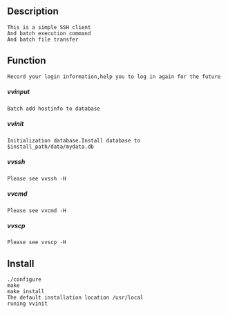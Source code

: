 ## Description

	This is a simple SSH client
 	And batch execution command
	And batch file transfer
## Function

	Record your login information,help you to log in again for the future
##### vvinput
	Batch add hostinfo to database
##### vvinit
	Initialization database.Install database to $install_path/data/mydata.db
##### vvssh
	Please see vvssh -H
##### vvcmd
	Please see vvcmd -H
##### vvscp
	Please see vvscp -H

## Install
	./configure
	make
	make install
	The default installation location /usr/local
	runing vvinit
	

